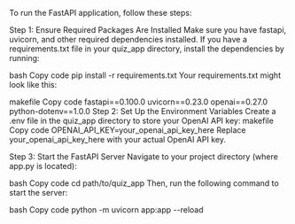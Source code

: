
To run the FastAPI application, follow these steps:

Step 1: Ensure Required Packages Are Installed
Make sure you have fastapi, uvicorn, and other required dependencies installed. If you have a requirements.txt file in your quiz_app directory, install the dependencies by running:

bash
Copy code
pip install -r requirements.txt
Your requirements.txt might look like this:

makefile
Copy code
fastapi==0.100.0
uvicorn==0.23.0
openai==0.27.0
python-dotenv==1.0.0
Step 2: Set Up the Environment Variables
Create a .env file in the quiz_app directory to store your OpenAI API key:
makefile
Copy code
OPENAI_API_KEY=your_openai_api_key_here
Replace your_openai_api_key_here with your actual OpenAI API key.

Step 3: Start the FastAPI Server
Navigate to your project directory (where app.py is located):

bash
Copy code
cd path/to/quiz_app
Then, run the following command to start the server:

bash
Copy code
python -m uvicorn app:app --reload
